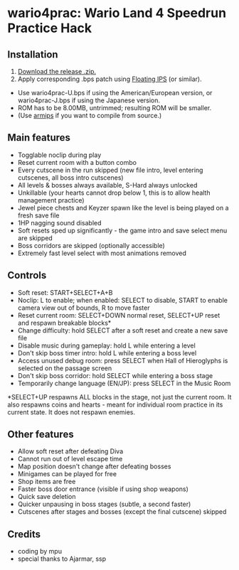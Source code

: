 # wario4prac: Wario Land 4 Speedrun Practice Hack

## Installation
1. [Download the release .zip.](https://github.com/mpumpu/wario4prac/releases/latest/download/wario4prac.zip)
2. Apply corresponding .bps patch using [Floating IPS](https://www.romhacking.net/utilities/1040/) (or similar).

* Use wario4prac-U.bps if using the American/European version, or wario4prac-J.bps if using the Japanese version.
* ROM has to be 8.00MB, untrimmed; resulting ROM will be smaller.
* (Use [armips](https://github.com/Kingcom/armips/releases/) if you want to compile from source.)


## Main features 
* Togglable noclip during play
* Reset current room with a button combo
* Every cutscene in the run skipped (new file intro, level entering cutscenes, all boss intro cutscenes)
* All levels & bosses always available, S-Hard always unlocked
* Unkillable (your hearts cannot drop below 1, this is to allow health management practice)
* Jewel piece chests and Keyzer spawn like the level is being played on a fresh save file
* 1HP nagging sound disabled
* Soft resets sped up significantly - the game intro and save select menu are skipped
* Boss corridors are skipped (optionally accessible)
* Extremely fast level select with most animations removed

## Controls
* Soft reset: START+SELECT+A+B
* Noclip: L to enable; when enabled: SELECT to disable, START to enable camera view out of bounds, R to move faster
* Reset current room: SELECT+DOWN normal reset, SELECT+UP reset and respawn breakable blocks*
* Change difficulty: hold SELECT after a soft reset and create a new save file
* Disable music during gameplay: hold L while entering a level
* Don't skip boss timer intro: hold L while entering a boss level
* Access unused debug room: press SELECT when Hall of Hieroglyphs is selected on the passage screen
* Don't skip boss corridor: hold SELECT while entering a boss stage
* Temporarily change language (EN/JP): press SELECT in the Music Room

*SELECT+UP respawns ALL blocks in the stage, not just the current room. It also respawns coins and hearts - meant for individual room practice in its current state. It does not respawn enemies.

## Other features 
* Allow soft reset after defeating Diva
* Cannot run out of level escape time
* Map position doesn't change after defeating bosses
* Minigames can be played for free
* Shop items are free
* Faster boss door entrance (visible if using shop weapons)
* Quick save deletion
* Quicker unpausing in boss stages (subtle, a second faster)
* Cutscenes after stages and bosses (except the final cutscene) skipped

## Credits
* coding by mpu
* special thanks to Ajarmar, ssp
